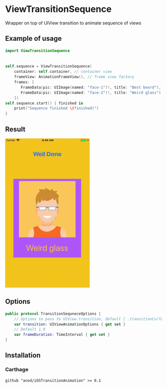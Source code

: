 # ViewTransitionSequence

Wrapper on top of UIView transition to animate sequence of views

## Example of usage
```swift
import ViewTransitionSequence


self.sequence = ViewTransitionSequence(
    container: self.container, // container view
    frameView: AnimationFrameView(), // frame view factory 
    frames: [ 
       FrameData(pic: UIImage(named: "face-1")!, title: "Best beard"),
       FrameData(pic: UIImage(named: "face-2")!, title: "Weird glass")
    ])
self.sequence.start() { finished in
    print("Sequence finished \(finished)")
}
 ```
 
## Result
![Sample](https://raw.githubusercontent.com/anod/iOSTransitionAnimation/master/sample.gif)
 
## Options
```swift
public protocol TransitionSequneceOptions {
    // Options to pass to UIView.transition, default [ .transitionCurlUp ]
    var transition: UIViewAnimationOptions { get set }
    // Default 1.0
    var frameDuration: TimeInterval { get set }
}
```
 
## Installation
### Carthage
```Cartfile
github "anod/iOSTransitionAnimation" >= 0.1
```
